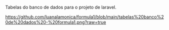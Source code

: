Tabelas do banco de dados para o projeto de laravel.

https://github.com/luanalamonica/formula1/blob/main/tabelas%20banco%20de%20dados%20-%20formula1.png?raw=true

